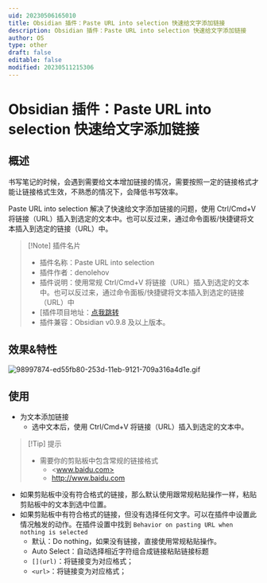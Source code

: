 ```yaml
---
uid: 20230506165010
title: Obsidian 插件：Paste URL into selection 快速给文字添加链接
description: Obsidian 插件：Paste URL into selection 快速给文字添加链接
author: OS
type: other
draft: false
editable: false
modified: 20230511215306
---
```


# Obsidian 插件：Paste URL into selection 快速给文字添加链接

## 概述

书写笔记的时候，会遇到需要给文本增加链接的情况，需要按照一定的链接格式才能让链接格式生效，不熟悉的情况下，会降低书写效率。

Paste URL into selection 解决了快速给文字添加链接的问题，使用 Ctrl/Cmd+V 将链接（URL）插入到选定的文本中。也可以反过来，通过命令面板/快捷键将文本插入到选定的链接（URL）中。

> [!Note] 插件名片
> - 插件名称：Paste URL into selection
> - 插件作者：denolehov
> - 插件说明：使用常规 Ctrl/Cmd+V 将链接（URL）插入到选定的文本中。也可以反过来，通过命令面板/快捷键将文本插入到选定的链接（URL）中
> - [插件项目地址：[点我跳转](https://github.com/denolehov/obsidian-url-into-selection)
> - 插件兼容：Obsidian v0.9.8 及以上版本。

## 效果&特性

![98997874-ed55fb80-253d-11eb-9121-709a316a4d1e.gif](https://cdn.pkmer.cn/images/98997874-ed55fb80-253d-11eb-9121-709a316a4d1e.gif!pkmer)

## 使用

- 为文本添加链接
	- 选中文本后，使用 Ctrl/Cmd+V 将链接（URL）插入到选定的文本中。

>[!Tip] 提示
>- 需要你的剪贴板中包含常规的链接格式
>	- <www.baidu.com>
>	- <http://www.baidu.com>

- 如果剪贴板中没有符合格式的链接，那么默认使用跟常规粘贴操作一样，粘贴剪贴板中的文本到选中位置。
- 如果剪贴板中有符合格式的链接，但没有选择任何文字。可以在插件中设置此情况触发的动作。在插件设置中找到 `Behavior on pasting URL when nothing is selected`
	- 默认：Do nothing，如果没有链接，直接使用常规粘贴操作。
	- Auto Select：自动选择相近字符组合成链接粘贴链接标题
	- `[](url)`：将链接变为对应格式；
	- `<url>`：将链接变为对应格式；
